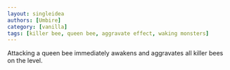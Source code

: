 ```yaml
---
layout: singleidea
authors: [Umbire]
category: [vanilla]
tags: [killer bee, queen bee, aggravate effect, waking monsters]
---
```

Attacking a queen bee immediately awakens and aggravates all killer bees on the level.

